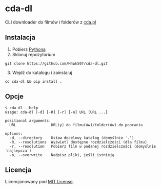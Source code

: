 # cda-dl

CLI downloader do filmów i folderów z <a href="https://www.cda.pl/" target="blank">cda.pl</a>

## Instalacja

1. Pobierz <a href=https://www.python.org/downloads/ target="_blank">Pythona</a>
1. Sklonuj repozytorium

```
git clone https://github.com/H4wk507/cda-dl.git
```

3. Wejdź do katalogu i zainstaluj

```
cd cda-dl && pip install .
```

## Opcje

```
$ cda-dl --help
usage: cda-dl [-d] [-R] [-r] [-o] URL [URL ...]

positional arguments:
  URL                URL(y) do filmu(ów)/folder(ów) do pobrania

options:
  -d, --directory    Ustaw docelowy katalog (domyślnie '.')
  -R, --resolutions  Wyświetl dostępne rozdzielczości (dla filmu)
  -r, --resolution   Pobierz film w podanej rozdzielczości (domyślnie 'najlepsza')
  -o, --overwrite    Nadpisz pliki, jeśli istnieją
```

## Licencja

Licencjonowany pod [MIT License](./LICENSE).
